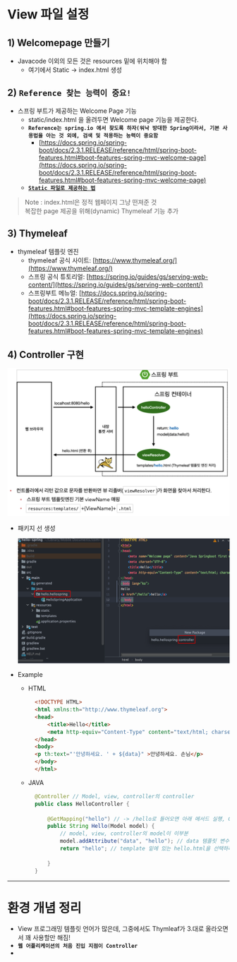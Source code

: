 <link href="../../githubCSS/style.css" rel="stylesheet">

# View 파일 설정

## 1) Welcomepage 만들기

- Javacode 이외의 모든 것은 resources 밑에 위치해야 함
  - 여기에서 Static -> index.html 생성

## 2) **`Reference 찾는 능력이 중요!`**

- 스프링 부트가 제공하는 Welcome Page 기능
  - static/index.html 을 올려두면 Welcome page 기능을 제공한다.
  - **`Reference는 spring.io 에서 찾도록 하자(워낙 방대한 Spring이라서, 기본 사용법을 아는 것 외에, 검색 및 적용하는 능력이 중요함`**
    - [https://docs.spring.io/spring-boot/docs/2.3.1.RELEASE/reference/html/spring-boot-features.html#boot-features-spring-mvc-welcome-page](https://docs.spring.io/spring-boot/docs/2.3.1.RELEASE/reference/html/spring-boot-features.html#boot-features-spring-mvc-welcome-page)
  - [**`Static 파일로 제공하는 법`**](https://docs.spring.io/spring-boot/docs/2.3.1.RELEASE/reference/html/spring-boot-features.html#boot-features-spring-mvc-static-content)

> Note : index.html은 정적 웹페이지 그냥 떤져준 것 <br>
> 복잡한 page 제공을 위해(dynamic) Thymeleaf 기능 추가

## 3) Thymeleaf

- thymeleaf 템플릿 엔진
  - thymeleaf 공식 사이트: [https://www.thymeleaf.org/](https://www.thymeleaf.org/)
  - 스프링 공식 튜토리얼: [https://spring.io/guides/gs/serving-web-content/](https://spring.io/guides/gs/serving-web-content/)
  - 스프링부트 메뉴얼: [https://docs.spring.io/spring-boot/docs/2.3.1.RELEASE/reference/html/spring-boot-features.html#boot-features-spring-mvc-template-engines](https://docs.spring.io/spring-boot/docs/2.3.1.RELEASE/reference/html/spring-boot-features.html#boot-features-spring-mvc-template-engines)

## 4) Controller 구현

<img src='images/2021-10-04-19-59-53.png' />

- 패키지 선 생성

  <img src='images/2021-10-04-14-58-28.png' />

- Example

  - HTML

    ```HTML
      <!DOCTYPE HTML>
      <html xmlns:th="http://www.thymeleaf.org">
      <head>
          <title>Hello</title>
          <meta http-equiv="Content-Type" content="text/html; charset=UTF-8" />
      </head>
      <body>
      <p th:text="'안녕하세요. ' + ${data}" >안녕하세요. 손님</p>
      </body>
      </html>
    ```

  - JAVA

    ```JAVA
      @Controller // Model, view, controller의 controller
      public class HelloController {

          @GetMapping("hello") // -> /hello로 들어오면 아래 메서드 실행, GET -> 의 GET 메서드(웹페이지 url 치고 엔터는 get method)
          public String Hello(Model model) {
              // model, view, controller의 model이 이부분
              model.addAttribute("data", "hello"); // data 템플릿 변수에 가서 값을 set 하는 것 (key 값이라고도 함)
              return "hello"; // template 밑에 있는 hello.html을 선택하라는 의미

          }
      }
    ```

---

# 환경 개념 정리

- View 프로그래밍 템플릿 언어가 많은데, 그중에서도 Thymleaf가 3.대로 올라오면서 꽤 사용할만 해짐!
- **`웹 어플리케이션의 처음 진입 지점이 Controller`**
-
